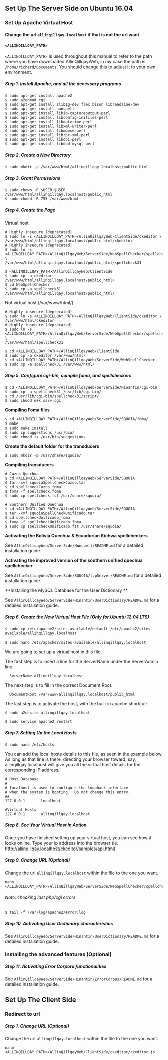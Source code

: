 ## Set Up The Server Side on Ubuntu 16.04
### Set Up Apache Virtual Host

#### Change the url `allinqillqay.localhost` if that is not the url want.

#### `<ALLINQILLQAY_PATH>`

`<ALLINQILLQAY_PATH>` is used throughout this manual to refer to 
the path where you have downloaded AllinQillqayWeb, in my case 
the path is `/home/richard/Documents`. You should change this to 
adjust it to your own environment.

##### Step 1. Install Apache, and all the necessary programs

```
$ sudo apt-get install apache2
$ sudo a2enmod cgi
$ sudo apt-get install zlib1g-dev flex bison libreadline-dev
$ sudo apt-get install hunspell
$ sudo apt-get install libio-captureoutput-perl
$ sudo apt-get install libconfig-inifiles-perl
$ sudo apt-get install libdatetime-perl
$ sudo apt-get install libxml-writer-perl
$ sudo apt-get install libmoose-perl
$ sudo apt-get install librpc-xml-perl
$ sudo apt-get install libdbi-perl
$ sudo apt-get install libdbd-mysql-perl
```

##### Step 2. Create a New Directory

```
$ sudo mkdir -p /var/www/html/allinqillqay.localhost/public_html
```

##### Step 3. Grant Permissions

```
$ sudo chown -R $USER:$USER /var/www/html/allinqillqay.localhost/public_html
$ sudo chmod -R 755 /var/www/html
```
##### Step 4. Create the Page

Virtual host

```
# Highly insecure (deprecated)
$ sudo ln -s <ALLINQILLQAY_PATH>/AllinQillqayWeb/ClientSide/ckeditor \
/var/www/html/allinqillqay.localhost/public_html/ckeditor
# Highly insecure (deprecated)
$ sudo ln -s <ALLINQILLQAY_PATH>/AllinQillqayWeb/ServerSide/WebSpellChecker/spellcheck31 \
/var/www/html/allinqillqay.localhost/public_html/spellcheck31

$ <ALLINQILLQAY_PATH>/AllinQillqayWeb/ClientSide
$ sudo cp -a ckeditor /var/www/html/allinqillqay.localhost/public_html/
$ cd WebSpellChecker
$ sudo cp -a spellcheck31 /var/www/html/allinqillqay.localhost/public_html/
```

Not virtual host (/var/www/html/)

```
# Highly insecure (deprecated)
$ sudo ln -s <ALLINQILLQAY_PATH>/AllinQillqayWeb/ClientSide/ckeditor \
/var/www/html/ckeditor
# Highly insecure (deprecated)
$ sudo ln -s <ALLINQILLQAY_PATH>/AllinQillqayWeb/ServerSide/WebSpellChecker/spellcheck31 \
/var/www/html/spellcheck31

$ cd <ALLINQILLQAY_PATH>/AllinQillqayWeb/ClientSide
$ sudo cp -a ckeditor /var/www/html/
$ cd <ALLINQILLQAY_PATH>/AllinQillqayWeb/ServerSide/WebSpellChecker
$ sudo cp -a spellcheck31 /var/www/html/
```

##### Step 5. Configure cgi-bin, compile foma, and spellcheckers

```
$ cd <ALLINQILLQAY_PATH>/AllinQillqayWeb/ServerSide/Hinantin/cgi-bin 
$ sudo cp -a spellcheck31 /usr/lib/cgi-bin/
$ cd /usr/lib/cgi-bin/spellcheck31/script/
$ sudo chmod o+x ssrv.cgi
```

**Compiling Foma files**

```
$ cd <ALLINQILLQAY_PATH>/AllinQillqayWeb/ServerSide/SQUOIA/foma/
$ make
$ sudo make install
$ sudo cp suggestions /usr/bin/
$ sudo chmod +x /usr/bin/suggestions
```
**Create the default folder for the transducers**

```
$ sudo mkdir -p /usr/share/squoia/
```

**Compiling transducers**

```
# Cuzco Quechua
$ cd <ALLINQILLQAY_PATH>/AllinQillqayWeb/ServerSide/SQUOIA
$ tar -xvf squoiaSpellCheckCuzco.tar
$ cd spellcheckCuzco_foma
$ foma -f spellcheck.foma
$ sudo cp spellcheck.fst /usr/share/squoia/

# Southern Unified Quechua
$ cd <ALLINQILLQAY_PATH>/AllinQillqayWeb/ServerSide/SQUOIA
$ tar -xvf squoiaSpellCheckUnificado.tar
$ cd spellcheckUnificado_foma
$ foma -f spellcheckUnificado.foma
$ sudo cp spellcheckUnificado.fst /usr/share/squoia/
```
**Activating the Bolivia Quechua & Ecuadorian Kichwa spellcheckers**

See `AllinQillqayWeb/ServerSide/Hunspell/README.md` for a detailed installation guide.

**Activating the improved version of the southern unified quechua spellchecker**

See `AllinQillqayWeb/ServerSide/SQUOIA/tcpServer/README.md` for a detailed installation guide.

**Installing the MySQL Database for the User Dictionary **

See `AllinQillqayWeb/ServerSide/Hinantin/UserDictionary/README.md` for a detailed installation guide.

##### Step 6. Create the New Virtual Host File (Only for Ubuntu 12.04 LTS)


```
$ sudo cp /etc/apache2/sites-available/default /etc/apache2/sites-available/allinqillqay.localhost

$ sudo nano /etc/apache2/sites-available/allinqillqay.localhost
```

We are going to set up a virtual host in this file.

The first step is to insert a line for the ServerName under the ServerAdmin line.

```
  ServerName allinqillqay.localhost 
```

The next step is to fill in the correct Document Root. 

```
  DocumentRoot /var/www/allinqillqay.localhost/public_html 
```

The last step is to activate the host, with the built in apache shortcut:

```
$ sudo a2ensite allinqillqay.localhost

$ sudo service apache2 restart
```

##### Step 7. Setting Up the Local Hosts

```
$ sudo nano /etc/hosts 
```

You can add the local hosts details to this file, as seen in the example below. As long as that line is there, directing your browser toward, say, allinqillqay.localhost will give you all the virtual host details for the corresponding IP address.

```
# Host Database
#
# localhost is used to configure the loopback interface
# when the system is booting.  Do not change this entry.
##
127.0.0.1       localhost

#Virtual Hosts 
127.0.0.1       allinqillqay.localhost

```

##### Step 8. See Your Virtual Host in Action
Once you have finished setting up your virtual host, you can see how it looks online. Type your ip address into the browser (ie. http://allinqillqay.localhost/ckeditor/samples/api.html)

##### Step 9. Change URL (Optional)

Change the url `allinqillqay.localhost` within the file to the one you want.

```
nano <ALLINQILLQAY_PATH>/AllinQillqayWeb/ServerSide/WebSpellChecker/spellcheck31/lf/scayt3/ckscayt/ckscayt.js
```

###### Note: checking last php/cgi errors

```
$ tail -f /var/log/apache2/error.log

```
##### Step 10. Activating User Dictionary characteristics

See `AllinQillqayWeb/ServerSide/Hinantin/UserDictionary/README.md` for a detailed installation guide.

### Installing the advanced features (Optional)

##### Step 11. Activating Error Corpora functionalities

See `AllinQillqayWeb/ServerSide/Hinantin/ErrorCorpus/README.md` for a detailed installation guide.


## Set Up The Client Side
### Redirect to url

##### Step 1. Change URL (Optional)

Change the url `allinqillqay.localhost` within the file to the one you want.

```
nano <ALLINQILLQAY_PATH>/AllinQillqayWeb/ClientSide/ckeditor/ckeditor.js
```


